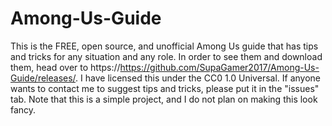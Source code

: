 # Among-Us-Guide
This is the FREE, open source, and unofficial Among Us guide that has tips and tricks for any situation and any role. In order to see them and download them, head over to https://https://github.com/SupaGamer2017/Among-Us-Guide/releases/. I have licensed this under the CC0 1.0 Universal. If anyone wants to contact me to suggest tips and tricks, please put it in the "issues" tab. Note that this is a simple project, and I do not plan on making this look fancy.
